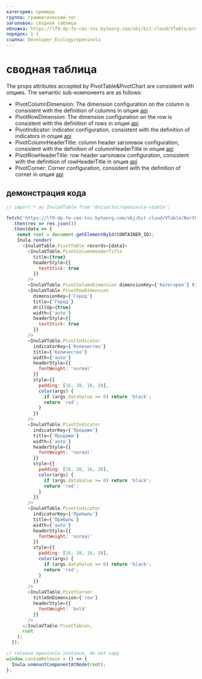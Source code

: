 ```yaml
---
категория: примеры
группа: грамматический-тег
заголовок: сводная таблица
обложка: https://lf9-dp-fe-cms-tos.byteorg.com/obj/bit-cloud/VTable/preview/pivot-table.png
порядок: 1-1
ссылка: Developer_Ecology/openinula
---
```


# сводная таблица

The props attributes accepted by PivotTable&PivotChart are consistent with опцияs. The semantic sub-компонентs are as follows:

- PivotColumnDimension: The dimension configuration on the column is consistent with the definition of columns in опция [api](../../опция/PivotTable-columns-text#headerType)
- PivotRowDimension: The dimension configuration on the row is consistent with the definition of rows in опция [api](../../опция/PivotTable-rows-text#headerType)
- PivotIndicator: indicator configuration, consistent with the definition of indicators in опция [api](../../опция/PivotTable-indicators-text#cellType)
- PivotColumnHeaderTitle: column header заголовок configuration, consistent with the definition of columnHeaderTitle in опция [api](../../опция/PivotTable#rowHeaderTitle)
- PivotRowHeaderTitle: row header заголовок configuration, consistent with the definition of rowHeaderTitle in опция [api](../../опция/PivotTable#columnHeaderTitle)
- PivotCorner: Corner configuration, consistent with the definition of corner in опция [api](../../опция/PivotTable#corner)

## демонстрация кода

```javascript livedemo template=vtable-openinula
// import * as InulaVTable from '@visactor/openinula-vtable';

fetch('https://lf9-dp-fe-cms-tos.byteorg.com/obj/bit-cloud/VTable/North_American_Superstore_Pivot_data.json')
  .then(res => res.json())
  .then(data => {
    const root = document.getElementById(CONTAINER_ID);
    Inula.render(
      <InulaVTable.PivotTable records={data}>
        <InulaVTable.PivotColumnHeaderTitle
          title={true}
          headerStyle={{
            textStick: true
          }}
        />
        <InulaVTable.PivotColumnDimension dimensionKey={'Категория'} title={'Категория'} width={'auto'} />
        <InulaVTable.PivotRowDimension
          dimensionKey={'Город'}
          title={'Город'}
          drillUp={true}
          width={'auto'}
          headerStyle={{
            textStick: true
          }}
        />
        <InulaVTable.PivotIndicator
          indicatorKey={'Количество'}
          title={'Количество'}
          width={'auto'}
          headerStyle={{
            fontWeight: 'normal'
          }}
          style={{
            padding: [16, 28, 16, 28],
            color(args) {
              if (args.dataValue >= 0) return 'black';
              return 'red';
            }
          }}
        />
        <InulaVTable.PivotIndicator
          indicatorKey={'Продажи'}
          title={'Продажи'}
          width={'auto'}
          headerStyle={{
            fontWeight: 'normal'
          }}
          style={{
            padding: [16, 28, 16, 28],
            color(args) {
              if (args.dataValue >= 0) return 'black';
              return 'red';
            }
          }}
        />
        <InulaVTable.PivotIndicator
          indicatorKey={'Прибыль'}
          title={'Прибыль'}
          width={'auto'}
          headerStyle={{
            fontWeight: 'normal'
          }}
          style={{
            padding: [16, 28, 16, 28],
            color(args) {
              if (args.dataValue >= 0) return 'black';
              return 'red';
            }
          }}
        />
        <InulaVTable.PivotCorner
          titleOnDimension={'row'}
          headerStyle={{
            fontWeight: 'bold'
          }}
        />
      </InulaVTable.PivotTable>,
      root
    );
  });

// release openinula instance, do not copy
window.customRelease = () => {
  Inula.unmountComponentAtNode(root);
};
```
